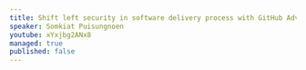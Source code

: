 ```yaml
---
title: Shift left security in software delivery process with GitHub Advanced Security
speaker: Somkiat Puisungnoen
youtube: xYxjbg2ANx8
managed: true
published: false
---
```


